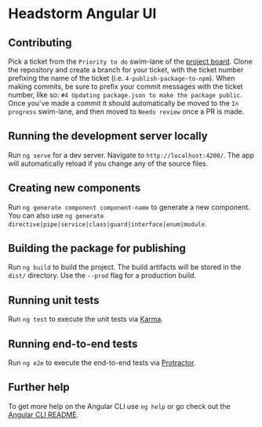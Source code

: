 # Headstorm Angular UI

## Contributing

Pick a ticket from the `Priority to do` swim-lane of the [project board](https://github.com/Headstorm/hs-angular-ui/projects/1). Clone the repository and create a branch for your ticket, with the ticket number prefixing the name of the ticket (i.e. `4-publish-package-to-npm`). When making commits, be sure to prefix your commit messages with the ticket number, like so: `#4 Updating package.json to make the package public`. Once you've made a commit it should automatically be moved to the `In progress` swim-lane, and then moved to `Needs review` once a PR is made.

## Running the development server locally

Run `ng serve` for a dev server. Navigate to `http://localhost:4200/`. The app will automatically reload if you change any of the source files.

## Creating new components

Run `ng generate component component-name` to generate a new component. You can also use `ng generate directive|pipe|service|class|guard|interface|enum|module`.

## Building the package for publishing

Run `ng build` to build the project. The build artifacts will be stored in the `dist/` directory. Use the `--prod` flag for a production build.

## Running unit tests

Run `ng test` to execute the unit tests via [Karma](https://karma-runner.github.io).

## Running end-to-end tests

Run `ng e2e` to execute the end-to-end tests via [Protractor](http://www.protractortest.org/).

## Further help

To get more help on the Angular CLI use `ng help` or go check out the [Angular CLI README](https://github.com/angular/angular-cli/blob/master/README.md).
